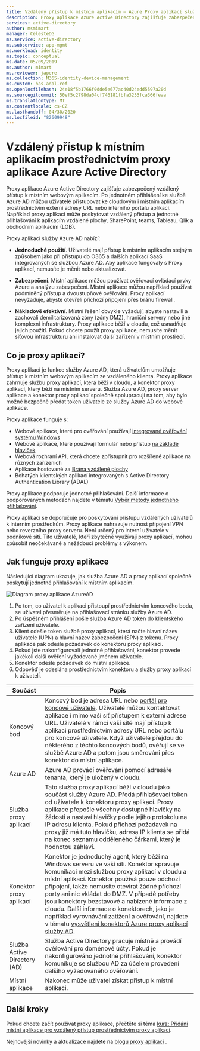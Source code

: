 ```yaml
---
title: Vzdálený přístup k místním aplikacím – Azure Proxy aplikací služby AD
description: Proxy aplikace Azure Active Directory zajišťuje zabezpečený vzdálený přístup k místním webovým aplikacím. Po jednotném přihlášení ke službě Azure AD můžou uživatelé přistupovat ke cloudovým i místním aplikacím prostřednictvím externí adresy URL nebo interního portálu aplikací. Například proxy aplikací může poskytovat vzdálený přístup a jednotné přihlašování k aplikacím vzdálené plochy, SharePoint, teams, Tableau, Qlik a obchodním aplikacím (LOB).
services: active-directory
author: msmimart
manager: CelesteDG
ms.service: active-directory
ms.subservice: app-mgmt
ms.workload: identity
ms.topic: conceptual
ms.date: 05/09/2019
ms.author: mimart
ms.reviewer: japere
ms.collection: M365-identity-device-management
ms.custom: has-adal-ref
ms.openlocfilehash: 24e18f5b1766f0dde5e677ac40d24edd5597a20d
ms.sourcegitcommit: 50ef5c2798da04cf746181fbfa3253fca366feaa
ms.translationtype: MT
ms.contentlocale: cs-CZ
ms.lasthandoff: 04/30/2020
ms.locfileid: "82609948"
---
```

# <a name="remote-access-to-on-premises-applications-through-azure-active-directorys-application-proxy"></a>Vzdálený přístup k místním aplikacím prostřednictvím proxy aplikace Azure Active Directory

Proxy aplikace Azure Active Directory zajišťuje zabezpečený vzdálený přístup k místním webovým aplikacím. Po jednotném přihlášení ke službě Azure AD můžou uživatelé přistupovat ke cloudovým i místním aplikacím prostřednictvím externí adresy URL nebo interního portálu aplikací. Například proxy aplikací může poskytovat vzdálený přístup a jednotné přihlašování k aplikacím vzdálené plochy, SharePoint, teams, Tableau, Qlik a obchodním aplikacím (LOB).

Proxy aplikací služby Azure AD nabízí:

- **Jednoduché použití**. Uživatelé mají přístup k místním aplikacím stejným způsobem jako při přístupu do O365 a dalších aplikací SaaS integrovaných se službou Azure AD. Aby aplikace fungovaly s Proxy aplikací, nemusíte je měnit nebo aktualizovat.

- **Zabezpečení**. Místní aplikace můžou používat ověřovací ovládací prvky Azure a analýzu zabezpečení. Místní aplikace můžou například používat podmíněný přístup a dvoustupňové ověřování. Proxy aplikací nevyžaduje, abyste otevřeli příchozí připojení přes bránu firewall.

- **Nákladově efektivní**. Místní řešení obvykle vyžadují, abyste nastavili a zachovali demilitarizovaná zóny (zóny DMZ), hraniční servery nebo jiné komplexní infrastruktury. Proxy aplikace běží v cloudu, což usnadňuje jejich použití. Pokud chcete použít proxy aplikace, nemusíte měnit síťovou infrastrukturu ani instalovat další zařízení v místním prostředí.

## <a name="what-is-application-proxy"></a>Co je proxy aplikací?
Proxy aplikací je funkce služby Azure AD, která uživatelům umožňuje přístup k místním webovým aplikacím ze vzdáleného klienta. Proxy aplikace zahrnuje službu proxy aplikací, která běží v cloudu, a konektor proxy aplikací, který běží na místním serveru. Služba Azure AD, proxy server aplikace a konektor proxy aplikací společně spolupracují na tom, aby bylo možné bezpečně předat token uživatele ze služby Azure AD do webové aplikace.

Proxy aplikace funguje s:

* Webové aplikace, které pro ověřování používají [integrované ověřování systému Windows](application-proxy-configure-single-sign-on-with-kcd.md)
* Webové aplikace, které používají formulář nebo přístup [na základě hlaviček](application-proxy-configure-single-sign-on-with-ping-access.md)
* Webová rozhraní API, která chcete zpřístupnit pro rozšířené aplikace na různých zařízeních
* Aplikace hostované za [Brána vzdálené plochy](application-proxy-integrate-with-remote-desktop-services.md)
* Bohatých klientských aplikací integrovaných s Active Directory Authentication Library (ADAL)

Proxy aplikace podporuje jednotné přihlašování. Další informace o podporovaných metodách najdete v tématu [Výběr metody jednotného přihlašování](what-is-single-sign-on.md#choosing-a-single-sign-on-method).

Proxy aplikací se doporučuje pro poskytování přístupu vzdálených uživatelů k interním prostředkům. Proxy aplikace nahrazuje nutnost připojení VPN nebo reverzního proxy serveru. Není určený pro interní uživatele v podnikové síti.  Tito uživatelé, kteří zbytečně využívají proxy aplikací, mohou způsobit neočekávané a nežádoucí problémy s výkonem.

## <a name="how-application-proxy-works"></a>Jak funguje proxy aplikace

Následující diagram ukazuje, jak služba Azure AD a proxy aplikací společně poskytují jednotné přihlašování k místním aplikacím.

![Diagram proxy aplikace AzureAD](./media/application-proxy/azureappproxxy.png)

1. Po tom, co uživatel k aplikaci přistoupí prostřednictvím koncového bodu, se uživatel přesměruje na přihlašovací stránku služby Azure AD.
2. Po úspěšném přihlášení pošle služba Azure AD token do klientského zařízení uživatele.
3. Klient odešle token službě proxy aplikací, která načte hlavní název uživatele (UPN) a hlavní název zabezpečení (SPN) z tokenu. Proxy aplikace pak odešle požadavek do konektoru proxy aplikací.
4. Pokud jste nakonfigurovali jednotné přihlašování, konektor provede jakékoli další ověření vyžadované jménem uživatele.
5. Konektor odešle požadavek do místní aplikace.
6. Odpověď je odeslána prostřednictvím konektoru a služby proxy aplikací k uživateli.

| Součást | Popis |
| --------- | ----------- |
| Koncový bod  | Koncový bod je adresa URL nebo [portál pro koncové uživatele](end-user-experiences.md). Uživatelé můžou kontaktovat aplikace i mimo vaši síť přístupem k externí adrese URL. Uživatelé v rámci vaší sítě mají přístup k aplikaci prostřednictvím adresy URL nebo portálu pro koncové uživatele. Když uživatelé přejdou do některého z těchto koncových bodů, ověřují se ve službě Azure AD a potom jsou směrováni přes konektor do místní aplikace.|
| Azure AD | Azure AD provádí ověřování pomocí adresáře tenanta, který je uložený v cloudu. |
| Služba proxy aplikací | Tato služba proxy aplikací běží v cloudu jako součást služby Azure AD. Předá přihlašovací token od uživatele k konektoru proxy aplikací. Proxy aplikace přepošle všechny dostupné hlavičky na žádosti a nastaví hlavičky podle jejího protokolu na IP adresu klienta. Pokud příchozí požadavek na proxy již má tuto hlavičku, adresa IP klienta se přidá na konec seznamu odděleného čárkami, který je hodnotou záhlaví.|
| Konektor proxy aplikací | Konektor je jednoduchý agent, který běží na Windows serveru ve vaší síti. Konektor spravuje komunikaci mezi službou proxy aplikací v cloudu a místní aplikací. Konektor používá pouze odchozí připojení, takže nemusíte otevírat žádné příchozí porty ani nic vkládat do DMZ. V případě potřeby jsou konektory bezstavové a nabízené informace z cloudu. Další informace o konektorech, jako je například vyrovnávání zatížení a ověřování, najdete v tématu [vysvětlení konektorů Azure proxy aplikací služby AD](application-proxy-connectors.md).|
| Služba Active Directory (AD) | Služba Active Directory pracuje místně a provádí ověřování pro doménové účty. Pokud je nakonfigurováno jednotné přihlašování, konektor komunikuje se službou AD za účelem provedení dalšího vyžadovaného ověřování.
| Místní aplikace | Nakonec může uživatel získat přístup k místní aplikaci.

## <a name="next-steps"></a>Další kroky
Pokud chcete začít používat proxy aplikace, přečtěte si téma [kurz: Přidání místní aplikace pro vzdálený přístup prostřednictvím proxy aplikací](application-proxy-add-on-premises-application.md).

Nejnovější novinky a aktualizace najdete na [blogu proxy aplikací](https://blogs.technet.com/b/applicationproxyblog/) .
